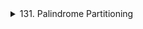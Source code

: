 <details>
<summary>131. Palindrome Partitioning</summary>

-   Links: [Leetcode](https://leetcode.com/problems/palindrome-partitioning/), [Code](/leetcode/0131.py)

</details>
